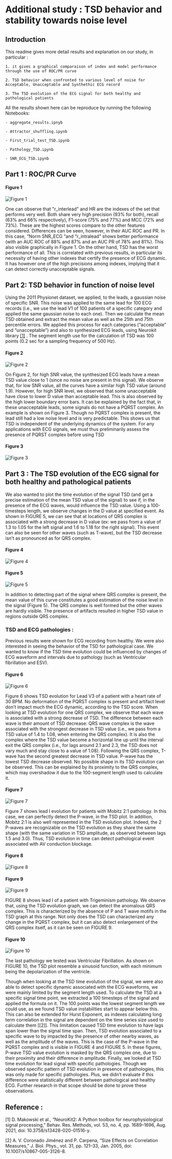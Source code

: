 # Additional study : TSD behavior and stability towards noise level

## Introduction

This readme gives more detail results and explanation on our study, in particular  :
    
    1. it gives a graphical comparaison of index and model performance through the use of ROC/PR curve

    2. TSD behavior when confronted to various level of noise for Acceptable, Unacceptable and Synthethic ECG record
    
    3. The TSD evolution of the ECG signal for both healthy and pathological patients

All the results shown here can be reproduce by running the following Notebooks:

    - aggregate_results.ipnyb

    - Attractor_shuffling.ipynb

    - First_trial_test_TSD.ipynb

    - Pathology_TSD.ipynb

    - SNR_ECG_TSD.ipynb

## Part 1 : ROC/PR Curve 
#### Figure 1
![Figure 1](Images/Figure10.png "Figure 1: ROC and PR curves and AUC value (for each curve) for all indexes tested as well as the TSD based SQA method. These AUC curves are obtained using our label convention (i.e., unacceptable ECG are the class 1 we want to predict). The AUC value is given in the legend. The black dashed line corresponds to the case where the model has no class separation capacity (with AUC = 0.5)")

One can observe that "r\_interlead" and HR are the indexes of the set that performs very well.  Both share very high precision (93% for both), recall (63% and 66% respectively), F1-score (75% and 77%) and MCC (72% and 73%). These are the highest scores compare to the other features considered. Differences can be seen, however, in their AUC ROC and PR. In this case, “Norm SNR\_ECG  “and “r\_intralead” shows better performance (with an AUC ROC of 88% and 87% and an AUC PR of 78% and 81%). This also visible graphically in Figure 1. On the other hand, TSD has the worst performance of all. This is correlated with previous results, in particular its necessity of having other indexes that certify the presence of ECG dynamic. It has however one of the high precisions among indexes, implying that it can detect correctly unacceptable signals.

## Part 2: TSD behavior in function of noise level

Using the 2011 Physionet dataset, we applied, to the leads, a gaussian noise of specific SNR. This noise was applied to the same lead for 100 ECG records (i.e., we use the lead V1 of 100 patients of a specific category and applied the same gaussian noise to each one). Then we calculate the mean TSD obtained and extract the mean value as well as the 25th and 75th percentile errors. We applied this process for each categories (“acceptable” and “unacceptable”) and also to synthesized ECG leads, using Neurokit library [[1]](#1) . The segment length use for the calculation of TSD was 100 points (0.2 sec for a sampling frequency of 500 Hz).
#### Figure 2
![Figure 2](Images/Figure1.png "Figure 2 : Evolution of the mean TSD value in functions of the observational noise level. Using the physionet 2011 dataset, we have this evolution for each category as well as purely synthesize ECG lead.")

On Figure 2, for high SNR value, the synthesized ECG leads have a mean TSD value close to 1 (since no noise are present in this signal). We observe that, for low SNR value, all the curves have a similar high TSD value (around 1.9). However, for high SNR level, we observed that some unacceptable have close to lower D value than acceptable lead. This is also observed by the high lower boundary error bars. It can be explained by the fact that, in these unacceptable leads, some signals do not have a PQRST complex. An example is shown on Figure 3. Though no PQRST complex is present, the lead still had a low noise level and is very predictable. This shows us that TSD is independent of the underlying dynamics of the system. For any applications with ECG signals, we must thus preliminarily assess the presence of PQRST complex before using TSD
#### Figure 3
![Figure 3](Images/Figure2.png "Figure 3 : Example of an unacceptable lead with low TSD value")

## Part 3 : The TSD evolution of the ECG signal for both healthy and pathological patients

We also wanted to plot the time evolution of the signal TSD (and get a precise estimation of the mean TSD value of the signal) to see if, in the presence of the ECG waves, would influence the TSD value. Using a 100-timesteps length, we observe changes in the D value at specified event. As shown in FIGURE 5, we can see that at locations of QRS complex is associated with a strong decrease in D value (ex: we pass from a value of 1.3 to 1.05 for the left signal and 1.6 to 1.18 for the right signal). This event can also be seen for other waves (such as T-wave), but the TSD decrease isn’t as pronounced as for QRS complex. 
#### Figure 4
![Figure 4](Images/Figure3.png "Figure 4 : TSD time evolution of Lead V1 signal from two different patients, under sinus rhythm. The associated signal is also present. Only the time interval [0,3] seconds is shown.")

#### Figure 5
![Figure 5](Images/Figure4.png "Figure 5 : Time evolution of leads and TSD value for the entire signal and at a specific time interval. The mean TSD value of the signal is given. ")

In addition to detecting part of the signal where QRS complex is present, the mean value of this curve constitutes a good estimation of the noise level in the signal (Figure 5). The QRS complex is well formed but the other waves are hardly visible. The presence of artifacts resulted in higher TSD value in regions outside QRS complex.

### TSD and ECG pathologies : 

Previous results were shown for ECG recording from healthy. We were also interested in seeing the behavior of the TSD for pathological case. We wanted to know if the TSD time evolution could be influenced by changes of ECG waveform and intervals due to pathology (such as Ventricular fibrillation and ESV).
#### Figure 6
![Figure 6](Images/Figure5.png "Figure 6 : TSD evolution for different lags of a 100 points long interval through the signal. The lead recording used in this figure came from a patient showing bradycardia and no changes in ECG waveform")

Figure 6 shows TSD evolution for Lead V3 of a patient with a heart rate of 30 BPM. No deformation of the PQRST complex is present and artifact level don’t impact much the ECG dynamic, according to the TSD score.  When looking at TSD evolution for one QRS complex, we observe that each wave is associated with a strong decrease of TSD. The difference between each wave is their amount of TSD decrease: QRS wave complex is the wave associated with the strongest decrease in TSD value (i.e., we pass from a TSD value of 1.4 to 1.08, when entering the QRS complex). It is also the complex where the TSD value become a horizontal line up until the interval exit the QRS complex (i.e., for lags around 2.1 and 2.3, the TSD does not vary much and stay close to a value of 1.08). Following the QRS complex, T-wave has the second greatest decrease in TSD value. P-wave has the lowest TSD decrease observed. No possible shape in its TSD evolution can be observed. This can be explained by its proximity to the QRS complex, which may overshadow it due to the 100-segment length used to calculate it.
#### Figure 7
![Figure 7](Images/Figure6.png "Figure 7 : TSD evolution for different lags of a 100 points long interval through the signal. The lead recording used in this figure came from a patient showing a Mobitz 2:1 conduction pathology (i.e., Block of AV conduction leading to apparition of 2 P-wave for 1 QRS wave")

Figure 7 shows lead I evolution for patients with Mobitz 2:1 pathology. In this case, we can perfectly detect the P-wave, in the TSD plot. In addition, Mobitz 2:1 is also well represented in the TSD evolution plot. Indeed, the 2 P-waves are recognizable on the TSD evolution as they share the same shape (with the same variation in TSD amplitude, as observed between lags 1.5 and 3.0). Thus, TSD evolution in time can detect pathological event associated with AV conduction blockage.
#### Figure 8
![Figure 8](Images/Figure7.png "Figure 8 : TSD evolution for different lags of a 100 points long interval through the signal. The lead recording used in this figure came from a patient showing a Trigeminism pathology (i.e., presence of an PVC (or ESA) due to excitable node, that send a shock after two heartbeats. Trigeminism is characterized by presence of additional P-wave (noted P’) which is followed by a PVC).")
#### Figure 9
![Figure 9](Images/Figure8.png "Figure 9 : TSD evolution for different lags of a 100 points long interval through the signal. The lead recording used in this figure came from a patient showing a Bigeminism pathology (i.e., presence of an PVC (or ESA) due to excitable node, that send a shoch after one heartbeat).")


FIGURE 8 shows lead I of a patient with Trigeminism pathology. We observe that, using the TSD evolution graph, we can detect the anomalous QRS complex. This is characterized by the absence of P and T wave motifs in the TSD graph at this range. Not only does the TSD can characterized any change in the PQRST complex, but it can also detect enlargement of the QRS complex itself, as it can be seen on FIGURE 9.
#### Figure 10
![Figure 10](Images/Figure9.png "Figure 10 : TSD evolution for different lags of a 100 points long interval through the signal. The lead recording used in this figure came from a patient showing a Bigeminism pathology (i.e., presence of an PVC (or ESA) due to excitable node, that send a shoch after one heartbeat).")

The last pathology we tested was Ventricular Fibrillation. As shown on FIGURE 10, the TSD plot resemble a sinusoid function, with each minimum being the depolarization of the ventricle. 

Though when looking at the TSD time evolution of the signal, we were also able to detect specific dynamic associated with the ECG waveforms, we were mainly limited by the segment length used. To calculate the TSD at a specific signal time point, we extracted a 100 timesteps  of the signal and applied the formula on it. The 100 points was the lowest segment length we could use, as we found TSD value instabilities start to appear below this. This can also be extended for Hurst Exponent, as indexes calculating long term correlation in the signal are dependent on the time series size used to calculate them [[2]]. This limitation caused TSD time evolution to have lags span lower than the signal time span. Then, TSD evolution associated to a specific wave to by impacted by the presence of other nearby waves, as well as the amplitude of the waves. This is the case of the P-wave in the PQRST complex and is visible in FIGURE 4 and FIGURE 5. In these figures, P-wave TSD value evolution is masked by the QRS complex one, due to their proximity and their difference in amplitude. Finally, we looked at TSD time evolution for lead signal with specific pathologies. Though we observed specific pattern of TSD evolution in presence of pathologies, this was only made for specific pathologies. Plus, we didn’t evaluate if this difference were statistically different between pathological and healthy ECG. Further research in that scope should be done to prove these observations.

## Reference : 
<a id="1">[1]</a>
D. Makowski et al., “NeuroKit2: A Python toolbox for neurophysiological signal processing,” Behav. Res. Methods, vol. 53, no. 4, pp. 1689–1696, Aug. 2021, doi: 10.3758/s13428-020-01516-y.

<a id="2">[2]</a>
A. V. Coronado Jiménez and P. Carpena, “Size Effects on Correlation Measures,” J. Biol. Phys., vol. 31, pp. 121–33, Jan. 2005, doi: 10.1007/s10867-005-3126-8.